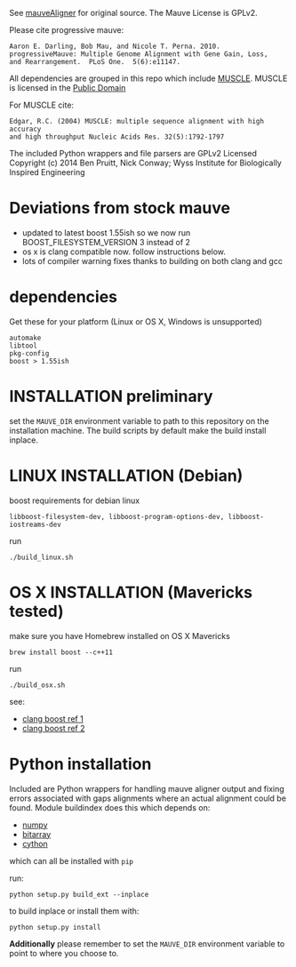 See [mauveAligner](http://asap.ahabs.wisc.edu/software/mauve/overview.html) for original source. 
The Mauve License is GPLv2.  

Please cite progressive mauve:

    Aaron E. Darling, Bob Mau, and Nicole T. Perna. 2010.  
    progressiveMauve: Multiple Genome Alignment with Gene Gain, Loss, 
    and Rearrangement.  PLoS One.  5(6):e11147. 

All dependencies are grouped in this repo which include [MUSCLE](http://www.drive5.com/muscle/).
MUSCLE is licensed in the [Public Domain](http://www.drive5.com/muscle/manual/license.html)

For MUSCLE cite:

    Edgar, R.C. (2004) MUSCLE: multiple sequence alignment with high accuracy 
    and high throughput Nucleic Acids Res. 32(5):1792-1797

The included Python wrappers and file parsers are GPLv2 Licensed
Copyright (c) 2014 Ben Pruitt, Nick Conway; Wyss Institute for 
Biologically Inspired Engineering

# Deviations from stock mauve
    
- updated to latest boost 1.55ish so we now run BOOST_FILESYSTEM_VERSION 3 instead of 2
- os x is clang compatible now. follow instructions below.  
- lots of compiler warning fixes thanks to building on both clang and gcc

# dependencies

Get these for your platform (Linux or OS X, Windows is unsupported)
    
    automake
    libtool
    pkg-config
    boost > 1.55ish

# INSTALLATION preliminary

set the `MAUVE_DIR` environment variable to path to this repository on the 
installation machine.   The build scripts by default make the build install inplace.

# LINUX INSTALLATION (Debian)

boost requirements for debian linux

    libboost-filesystem-dev, libboost-program-options-dev, libboost-iostreams-dev

run

    ./build_linux.sh

# OS X INSTALLATION (Mavericks tested)
make sure you have Homebrew installed on OS X Mavericks

    brew install boost --c++11

run  

    ./build_osx.sh

see:

-   [clang boost ref 1](http://hnrkptrsn.github.io/2013/02/26/c11-and-boost-setup-guide/)
-   [clang boost ref 2](http://stackoverflow.com/questions/17884344/why-does-boost-compilation-fails-with-clang)

# Python installation

Included are Python wrappers for handling mauve aligner output and fixing errors
associated with gaps alignments where an actual alignment could be found.
Module buildindex does this which depends on:

- [numpy](https://pypi.python.org/pypi/numpy/1.9.0)
- [bitarray](https://pypi.python.org/pypi/bitarray/0.8.1)
- [cython](https://pypi.python.org/pypi/Cython/0.21)

which can all be installed with `pip`

run:

    python setup.py build_ext --inplace

to build inplace or install them with:

    python setup.py install


**Additionally** please remember to set the `MAUVE_DIR` environment 
variable to point to where you choose to.